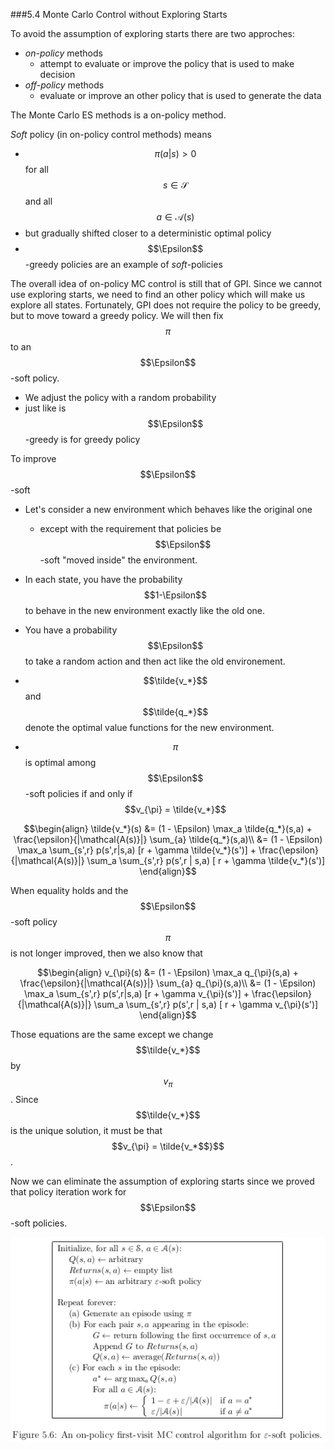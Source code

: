 ###5.4 Monte Carlo Control without Exploring Starts

To avoid the assumption of exploring starts there are two approches:
- *on-policy* methods
  - attempt to evaluate or improve the policy that is used to make decision
- *off-policy* methods
  - evaluate or improve an other policy that is used to generate the data

The Monte Carlo ES methods is a on-policy method.

*Soft* policy (in on-policy control methods) means
- $$\pi(a|s) > 0$$ for all $$s \in \mathcal{S}$$ and all $$a \in \mathcal{A}(s)$$
- but gradually shifted closer to a deterministic optimal policy
- $$\Epsilon$$-greedy policies are an example of *soft*-policies

The overall idea of on-policy MC control is still that of GPI.
Since we cannot use exploring starts, we need to find an other policy which will make us
explore all states.
Fortunately, GPI does not require the policy to be greedy, 
but to move toward a greedy policy.
We will then fix $$\pi$$ to an $$\Epsilon$$-soft policy.
- We adjust the policy with a random probability
- just like is $$\Epsilon$$-greedy is for greedy policy

To improve $$\Epsilon$$-soft
- Let's consider a new environment which behaves like the original one
  - except with the requirement that policies be $$\Epsilon$$-soft "moved inside" the environment.
- In each state, you have the probability $$1-\Epsilon$$ to behave in the new environment exactly like the old one.
- You have a probability $$\Epsilon$$ to take a random action and then act like the old environement.

- $$\tilde{v_*}$$ and $$\tilde{q_*}$$ denote the optimal value functions for the new environment.
- $$\pi$$ is optimal among $$\Epsilon$$-soft policies if and only if $$v_{\pi} = \tilde{v_*}$$

$$\begin{align}
\tilde{v_*}(s) &= (1 - \Epsilon) \max_a \tilde{q_*}(s,a) + \frac{\epsilon}{|\mathcal{A(s)}|} \sum_{a} \tilde{q_*}(s,a)\\
             &= (1 - \Epsilon) \max_a \sum_{s',r} p(s',r|s,a) [r + \gamma \tilde{v_*}(s')] + \frac{\epsilon}{|\mathcal{A(s)}|} \sum_a \sum_{s',r} p(s',r | s,a) [ r + \gamma \tilde{v_*}(s')]
\end{align}$$

When equality holds and the $$\Epsilon$$-soft policy $$\pi$$is not longer improved, 
then we also know that

$$\begin{align}
v_{\pi}(s) &= (1 - \Epsilon) \max_a q_{\pi}(s,a) + \frac{\epsilon}{|\mathcal{A(s)}|} \sum_{a} q_{\pi}(s,a)\\
             &= (1 - \Epsilon) \max_a \sum_{s',r} p(s',r|s,a) [r + \gamma v_{\pi}(s')] + \frac{\epsilon}{|\mathcal{A(s)}|} \sum_a \sum_{s',r} p(s',r | s,a) [ r + \gamma v_{\pi}(s')]
\end{align}$$

Those equations are the same except we change $$\tilde{v_*}$$ by $$v_{\pi}$$.
Since $$\tilde{v_*}$$ is the unique solution, it must be that $$v_{\pi} = \tilde{v_*$$}$$.

Now we can eliminate the assumption of exploring starts since we proved that policy iteration
work for $$\Epsilon$$-soft policies.

![figure 5.6](../../images/figure5_6.png)
